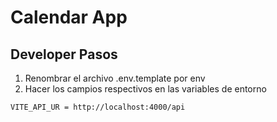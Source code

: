 # Calendar App

## Developer Pasos

1. Renombrar el archivo .env.template por env
2. Hacer los campios respectivos en las variables de entorno 

```
VITE_API_UR = http://localhost:4000/api

```
